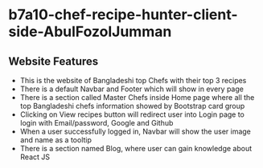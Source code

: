 # b7a10-chef-recipe-hunter-client-side-AbulFozolJumman

## Website Features

- This is the website of Bangladeshi top Chefs with their top 3 recipes
- There is a default Navbar and Footer which will show in every page
- There is a section called Master Chefs inside Home page where all the top Bangladeshi chefs information showed by Bootstrap card group
- Clicking on View recipes button will redirect user into Login page to login with Email/password, Google and Github
- When a user successfully logged in, Navbar will show the user image and name as a tooltip
- There is a section named Blog, where user can gain knowledge about React JS